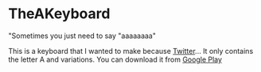 # TheAKeyboard

"Sometimes you just need to say "aaaaaaaa"

This is a keyboard that I wanted to make because [Twitter](https://twitter.com/idkwuu/status/1274844582589739008)... It only contains the letter A and variations. You can download it from [Google Play](https://play.google.com/store/apps/details?id=dev.idkwuu.akeyboard)
